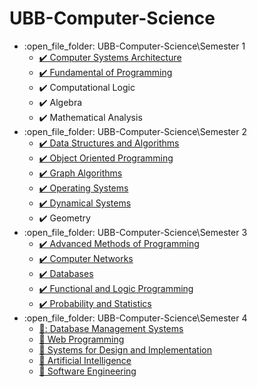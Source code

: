 # UBB-Computer-Science
<ul>
  <li>:open_file_folder: UBB-Computer-Science\Semester 1
    <ul>
      <li>
        <a href="https://github.com/DragosMoro/UBB-Computer-Science/tree/main/Semester%203/Advanced%20Methods%20of%20Programming"> 
          ✔️  Computer Systems Architecture 
        </a>
      </li>
      <li>
        <a href="https://github.com/DragosMoro/Fundamental-of-Programming"> 
          ✔️  Fundamental of Programming 
        </a>
      </li>
      <li>
          ✔️  Computational Logic
      </li>
       <li>
          ✔️  Algebra 
      </li>
       <li>
          ✔️  Mathematical Analysis
      </li>
    </ul>
  </li>
  <li>:open_file_folder: UBB-Computer-Science\Semester 2
    <ul>
      <li>
        <a href="https://github.com/DragosMoro/UBB-Computer-Science/tree/main/Semester%202/Data%20Structures%20and%20Algorithms"> 
          ✔️  Data Structures and Algorithms 
        </a>
      </li>
      <li>
        <a href="https://github.com/DragosMoro/Object-Oriented-Programming"> 
          ✔️  Object Oriented Programming 
        </a>
      </li>
       <li>
        <a href="https://github.com/DragosMoro/UBB-Computer-Science/tree/main/Semester%202/Graph%20Algorithms"> 
          ✔️  Graph Algorithms
        </a>
      </li>
       <li>
        <a href="https://github.com/DragosMoro/UBB-Computer-Science/tree/main/Semester%202/Graph%20Algorithms"> 
          ✔️  Operating Systems
        </a>
      </li>
      <li>
        <a href="https://github.com/DragosMoro/UBB-Computer-Science/tree/main/Semester%202/Dynamical%20Systems"> 
          ✔️  Dynamical Systems
        </a>
      </li>
      <li>
          ✔️  Geometry
      </li>
    </ul>
  </li>
  <li>:open_file_folder: UBB-Computer-Science\Semester 3
    <ul>
      <li>
        <a href="https://github.com/DragosMoro/UBB-Computer-Science/tree/main/Semester%203/Advanced%20Methods%20of%20Programming"> 
          ✔️  Advanced Methods of Programming 
        </a>
      </li>
      <li>
        <a href="https://github.com/DragosMoro/UBB-Computer-Science/tree/main/Semester%203/Computer%20Networks"> 
          ✔️  Computer Networks 
        </a>
      </li>
      <li>
        <a href="https://github.com/DragosMoro/Databases"> 
          ✔️  Databases 
        </a>
      </li>
      <li>
        <a href="https://github.com/DragosMoro/Functional-and-Logic-Programming"> 
          ✔️  Functional and Logic Programming 
        </a>
      </li>
      <li>
        <a href="https://github.com/DragosMoro/UBB-Computer-Science/tree/main/Semester%203/Probability%20and%20Statistics"> 
          ✔️  Probability and Statistics
        </a>
      </li>
    </ul>
  </li>
  <li>:open_file_folder: UBB-Computer-Science\Semester 4
    <ul>
      <li>
        <a href="https://github.com/DragosMoro/Database-Management-Systems">
          🔲:  Database Management Systems
      </li>
      <li>
        <a href="https://github.com/DragosMoro/WebProgramming">
          🔲  Web Programming
      </li>
      <li>
        <a href="https://github.com/DragosMoro/Systems-for-Design-and-Implementation">
          🔲 Systems for Design and Implementation
      </li>
      <li>
        <a href="https://github.com/DragosMoro/Artificial-Intelligence">
          🔲  Artificial Intelligence
      </li>
      <li>
        <a href="https://github.com/DragosMoro/Software-Engineering">
          🔲  Software Engineering
        </a>
      </li>
    </ul>
  </li>
